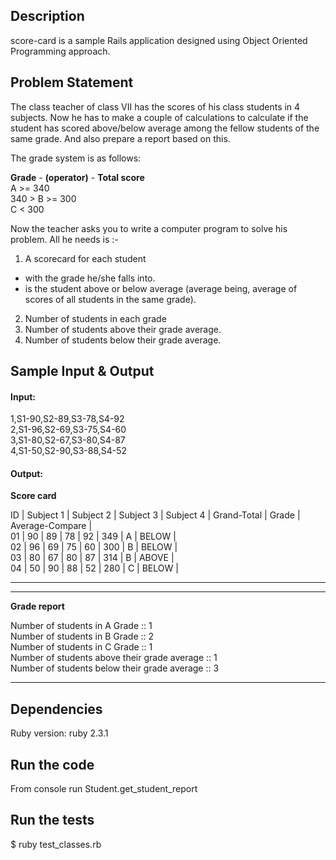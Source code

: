 ## Description
score-card is a sample Rails application designed using Object Oriented Programming approach.

## Problem Statement
The class teacher of class VII has the scores of his class students in 4 subjects. Now he has to
make a couple of calculations to calculate if the student has scored above/below average
among the fellow students of the same grade. And also prepare a report based on this.

The grade system is as follows:

**Grade** - **(operator)** - **Total score**  
A >= 340  
340 > B >= 300  
C < 300

Now the teacher asks you to write a computer program to solve his problem. All he needs is :-
1. A scorecard for each student
  * with the grade he/she falls into.
  * is the student above or below average (average being, average of scores of all students in the
same grade).
2. Number of students in each grade
3. Number of students above their grade average.
4. Number of students below their grade average.

## Sample Input & Output

#### Input:

1,S1-90,S2-89,S3-78,S4-92  
2,S1-96,S2-69,S3-75,S4-60  
3,S1-80,S2-67,S3-80,S4-87  
4,S1-50,S2-90,S3-88,S4-52  

#### Output:

**Score card**

 ID | Subject 1 | Subject 2 | Subject 3 | Subject 4 | Grand-Total | Grade | Average-Compare |  
 01 |     90    |     89    |     78    |     92    |     349     |   A   |      BELOW      |  
 02 |     96    |     69    |     75    |     60    |     300     |   B   |      BELOW      |  
 03 |     80    |     67    |     80    |     87    |     314     |   B   |      ABOVE      |  
 04 |     50    |     90    |     88    |     52    |     280     |   C   |      BELOW      |  

----------------------------------------------------------------------------------------------


----------------------------------------------------------------------------------------------
**Grade report**

Number of students in A Grade :: 1  
Number of students in B Grade :: 2  
Number of students in C Grade :: 1  
Number of students above their grade average :: 1  
Number of students below their grade average :: 3  

----------------------------------------------------------------------------------------------

## Dependencies
Ruby version: ruby 2.3.1

## Run the code
From console run Student.get_student_report

## Run the tests
$ ruby test_classes.rb
